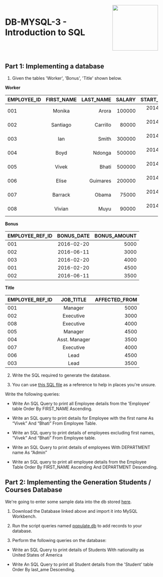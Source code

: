 
<img align="right" width="150" height="150" src="https://media-exp1.licdn.com/dms/image/C4E0BAQF7BYCCZt5epw/company-logo_200_200/0?e=2159024400&v=beta&t=qUAFP9bUgBEEXGVQYpUXW1J_OiP8e0r4rFBpqp8OrxA">

# DB-MYSQL-3 - Introduction to SQL

 <br/>
 <br/>


## Part 1: Implementing a database

1. Given the tables 'Worker', 'Bonus', 'Title' shown below.

**Worker**

|  EMPLOYEE_ID  | FIRST_NAME    | LAST_NAME    | SALARY  | START_DATE | DEPARTMENT |
| ------------- |:-------------:| ------------:|--------:|-----------:|-----------:|
|    001	      |   Monika      |	Arora	       | 100000  | 2014-02-20 |	HR         |
|    002        |  	Santiago    | Carrillo     | 80000   | 2014-06-11 |	Admin      |
|    003        | 	Ian         |	Smith        | 300000	 | 2014-02-20 |	HR         |
|    004        | 	Boyd        |	Ndonga       | 500000  | 2014-02-20 |	Admin      |
|    005	      |   Vivek       | Bhati        | 500000	 | 2014-06-11 | Admin      |
|    006	      |   Elise	      | Guimares	   | 200000	 | 2014-06-11 |	Account    |
|    007	      |   Barrack	    | Obama	       | 75000	 | 2014-01-20 |	Account    |
|    008	      |   Vivian  	  | Muyu 	       | 90000	 | 2014-04-11 |	Admin      |

**Bonus**

|  EMPLOYEE_REF_ID  | BONUS_DATE    | BONUS_AMOUNT |
| ----------------- |:-------------:| ------------:|
|    001	          |   2016-02-20  |	5000	       |
|    002            |  	2016-06-11  | 3000         |
|    003            | 	2016-02-20  |	4000         |
|    001            | 	2016-02-20  |	4500         |
|    002	          |   2016-06-11  | 3500         |

 **Title**

|  EMPLOYEE_REF_ID  | JOB_TITLE        | AFFECTED_FROM |
| ----------------- |:----------------:| -------------:|
|    001	          |   Manager        |	5000	       |
|    002            |  	Executive      |  3000         |
|    008            | 	Executive      |	4000         |
|    005            | 	Manager        |	4500         |
|    004	          |   Asst. Manager  |  3500         |
|    007            | 	Executive      |	4000         |
|    006            | 	Lead           |	4500         |
|    003	          |   Lead           |  3500         |

2. Write the SQL required to generate the database.

3. You can use [this SQL file](https://drive.google.com/open?id=1hJm0CV5DoJ9Vh4hXgrv7WHf4_ycgf5te) as a reference to help in places you're unsure.  

Write the following queries:

 - Write An SQL Query to print all Employee details from the 'Employee' table Order By FIRST_NAME Ascending.

 - Write an SQL query to print details for Employee with the first name As “Vivek” And “Bhati” From Employee Table.

 - Write an SQL query to print details of employees excluding first names, “Vivek” And “Bhati” From Employee table.

 - Write an SQL Query to print details of employees With DEPARTMENT name As “Admin”

 - Write an SQL query to print all employee details from the Employee Table Order By FIRST_NAME Ascending And DEPARTMENT Descending.




## Part 2: Implementing the Generation Students / Courses Database
We're going to enter some sample data into the db stored [here](https://drive.google.com/open?id=1QZCDKpxO_lbO7J5y2Q8A4OPbklUvv-M-).

1. Download the Database linked above and import it into MySQL Workbench.

2. Run the script queries named [populate.db](https://drive.google.com/open?id=1uI1F5fp4FTVDGlIAxBsJpGQy3BPJkJ3f) to add records to your database.

3. Perform the following queries on the database:  

 - Write an SQL Query to print details of Students With nationality as United States of America

 - Write An SQL Query to print all Student details from the 'Student' table Order By last_ame Descending.
